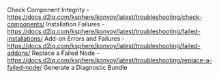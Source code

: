 Check Component Integrity - https://docs.d2iq.com/ksphere/konvoy/latest/troubleshooting/check-components/ 
Installation Failures - https://docs.d2iq.com/ksphere/konvoy/latest/troubleshooting/failed-installations/ 
Add-on Errors and Failures - https://docs.d2iq.com/ksphere/konvoy/latest/troubleshooting/failed-addons/ 
Replace a Failed Node - https://docs.d2iq.com/ksphere/konvoy/latest/troubleshooting/replace-a-failed-node/ 
Generate a Diagnostic Bundle